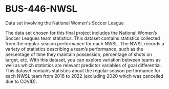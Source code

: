 # BUS-446-NWSL
Data set involving the National Women's Soccer League

The data set chosen for this final project includes the National Women’s Soccer Leagues team statistics. This dataset contains statistics collected from the regular season performance for each NWSL. The NWSL records a variety of statistics describing a team’s performance, such as the percentage of time they maintain possession, percentage of shots on target, etc. With this dataset, you can explore variation between teams as well as which statistics are relevant predictor variables of goal differential. This dataset contains statistics about the regular season performance for each NWSL team from 2016 to 2022 (excluding 2020 which was cancelled due to COVID). 
